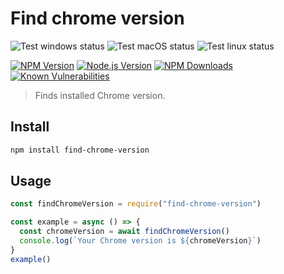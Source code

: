 # Find chrome version

![Test windows status](https://github.com/ksathyanm/find-chrome-version/workflows/test-windows/badge.svg)
![Test macOS status](https://github.com/ksathyanm/find-chrome-version/workflows/test-macOS/badge.svg)
![Test linux status](https://github.com/ksathyanm/find-chrome-version/workflows/test-linux/badge.svg)

[![NPM Version](https://img.shields.io/npm/v/find-chrome-version)](https://www.npmjs.com/package/find-chrome-version)
[![Node.js Version](https://img.shields.io/node/v/find-chrome-version)](https://nodejs.org/en/download/)
[![NPM Downloads](https://img.shields.io/npm/dw/find-chrome-version)](https://www.npmjs.com/package/find-chrome-version)
[![Known Vulnerabilities](https://snyk.io/test/npm/find-chrome-version/badge.svg)](https://snyk.io/test/npm/find-chrome-version)

> Finds installed Chrome version.

## Install

```bash
npm install find-chrome-version
```

## Usage

```js
const findChromeVersion = require("find-chrome-version")

const example = async () => {
  const chromeVersion = await findChromeVersion()
  console.log(`Your Chrome version is ${chromeVersion}`)
}
example()
```
